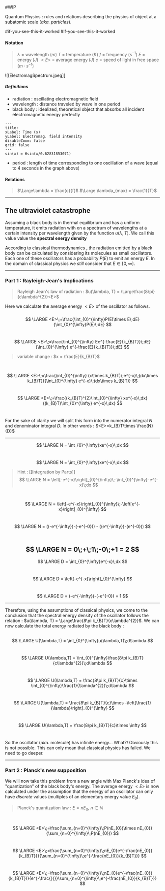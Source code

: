 #WIP 

Quantum Physics : rules and relations describing the physics of object at a subatomic scale (_aka. particles_).

#if-you-see-this-it-worked
#if-you-see-this-it-worked 
#### Notation

>$\lambda$ = wavelength ($m$)
>$T$ = temperature ($K$)
>$f$ = frequency ($s^{-1}$)
>$E$ = energy ($J$)
>$<E>$ = average energy ($J$)
>$c$ = speed of light in free space ($m \cdot s^{-1}$)


![[ElectromagSpectrum.jpeg]]

##### Definitions
 - radiation : oscillating electromagnetic field
 - wavelength : distance traveled by wave in one period
 - black body : idealized, theoretical object that absorbs all incident electromagnetic energy perfectly

```functionplot
---
title: 
xLabel: Time (s)
yLabel: Electromag. field intensity
disableZoom: false
grid: false
---
sin(x) = 6sin(x/0.62831853071)
```

- period : length of time corresponding to one oscillation of a wave (equal to 4 seconds in the graph above)

#### Relations

>$\Large\lambda = \frac{c}{f}$
>$\Large \lambda_{max} = \frac{1}{T}$

---

## The ultraviolet catastrophe
Assuming a black body is in thermal equilibrium and has a uniform temperature, it emits radiation with on a spectrum of wavelengths at a certain intensity per wavelength given by the function $u(\lambda, T)$. We call this value value the **spectral energy density**

According to classical thermodynamics , the radiation emitted by a black body can be calculated by considering its molecules as small oscillators. Each one of these oscillators has a probability $P(E)$ to emit an energy $E$. In the domain of classical physics we _still_ consider that $E\in \left[ 0, \infty \right]$.

---
### Part 1 : Rayleigh-Jean's Implications

> Rayleigh Jean's law of radiation : $u(\lambda, T) = \Large\frac{8\pi}{c\lambda^{2}}<E>$ 
> [^1]: 

Here we calculate the average energy $<E>$ of the oscillator as follows.<br><br>
$$
\LARGE
<E>\;=\frac{\int_{0}^{\infty}P(E)\times E\;dE}{\int_{0}^{\infty}P(E)\;dE}
$$
<br>

$$
\LARGE
<E>\;=\frac{\int_{0}^{\infty} Ee^{-\frac{E}{k_{B}T}}\;dE}{\int_{0}^{\infty} e^{-\frac{E}{k_{B}T}}\;dE}
$$

> variable change : $x = \frac{E}{k_{B}T}$

<br>

$$
\LARGE
<E>\;=\frac{\int_{0}^{\infty} (x\times k_{B}T)\;e^{-x}\;(dx\times k_{B}T)}{\int_{0}^{\infty} e^{-x}\;(dx\times k_{B}T)}
$$
<br>

$$
\LARGE
<E>\;=\frac{(k_{B}T)^{2}\int_{0}^{\infty} xe^{-x}\;dx}{(k_{B}T)\int_{0}^{\infty} e^{-x}\;dx}
$$
<br>

For the sake of clarity we will split this form into the numerator integral $N$ and denominator integral $D$. In other words : $<E>=k_{B}T\times \frac{N}{D}$

---
$$
\LARGE
N = \int_{0}^{\infty}xe^{-x}\;dx
$$
<br>

$$
\LARGE
N = \int_{0}^{\infty}xe^{-x}\;dx
$$
> Hint : [[Integration by Parts]]
$$
\LARGE
N = \left[-e^{-x}\right]_{0}^{\infty}\;-\int_{0}^{\infty}-e^{-x}\;dx
$$
<br>

$$
\LARGE
N = \left[-e^{-x}\right]_{0}^{\infty}\;-\left[e^{-x}\right]_{0}^{\infty}
$$
<br>

$$
\LARGE
N = ((-e^{-\infty})-(-e^{-0})) - ((e^{-\infty})-(e^{-0}))
$$
<br>

$$
\LARGE
N = 0\;+\;1\;-0\;+1 = 2
$$
---

$$
\LARGE
D = \int_{0}^{\infty}e^{-x}\;dx
$$
<br>

$$
\LARGE
D = \left[-e^{-x}\right]_{0}^{\infty}
$$
<br>

$$
\LARGE
D = (-e^{-\infty})-(-e^{-0}) = 1
$$

---
Therefore, using the assumptions of classical physics, we come to the conclusion that the spectral energy density of the oscillator follows the relation : $u(\lambda, T) = \Large\frac{8\pi k_{B}T}{c\lambda^{2}}$. We can now calculate the total energy radiated by the black body : <br><br>

$$
\LARGE
U(\lambda,T) = \int_{0}^{\infty}u(\lambda,T)\;d\lambda
$$
<br>

$$
\LARGE
U(\lambda,T) = \int_{0}^{\infty}\frac{8\pi k_{B}T}{c\lambda^{2}}\;d\lambda
$$
<br>

$$
\LARGE
U(\lambda,T) = \frac{8\pi k_{B}T}{c}\times \int_{0}^{\infty}\frac{1}{\lambda^{2}}\;d\lambda
$$
<br>

$$
\LARGE
U(\lambda,T) = \frac{8\pi k_{B}T}{c}\times -\left[\frac{1}{\lambda}\right]_{0}^{\infty}
$$
<br>

$$
\LARGE
U(\lambda,T) = \frac{8\pi k_{B}T}{c}\times \infty
$$
<br>

So the oscillator (_aka._ molecule) has infinite energy... What?! Obviously this is not possible. This can only mean that classical physics has failed. We need to go deeper.

---

### Part 2 : Planck's new supposition

We will now take this problem from a new angle with Max Planck's idea of "quantization" of the black body's energy. The average energy $<E>$ is now calculated under the assumption that the energy of an oscillator can only have _discrete_ values (multiples of an elementary energy value $E_{0}$). 

>Planck's quantization law : $E = nE_{0},\; n\in \mathbb{N}$

<br>

$$
\LARGE
<E>\;=\frac{\sum_{n=0}^{\infty}\;P(nE_{0})\times nE_{0}}{\sum_{n=0}^{\infty}\;P(nE_{0})}
$$
<br>

$$
\LARGE
<E>\;=\frac{\sum_{n=0}^{\infty}\;nE_{0}e^{-\frac{nE_{0}}{k_{B}T}}}{\sum_{n=0}^{\infty}\;e^{-\frac{nE_{0}}{k_{B}T}}}
$$
<br>

$$
\LARGE
<E>\;=\frac{\sum_{n=0}^{\infty}\;nE_{0}e^{-\frac{nE_{0}}{k_{B}T}}}{e^{-\frac{}{}}\sum_{n=0}^{\infty}\;e^{-\frac{nE_{0}}{k_{B}T}}}
$$
<br>





